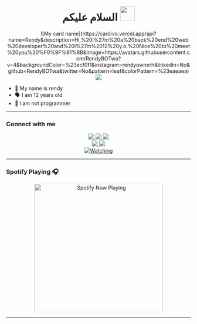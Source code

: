 <h1 align="center">السلام عليكم <img src="https://user-images.githubusercontent.com/1303154/88677602-1635ba80-d120-11ea-84d8-d263ba5fc3c0.gif" width="40px" alt=""><br></h1>
<p align="center">
![My card name](https://cardivo.vercel.app/api?name=Rendy&description=Hi,%20i%27m%20a%20back%20end%20web%20developer%20and%20i%27m%2012%20y.o.%20Nice%20to%20meet%20you%20%F0%9F%91%8B&image=https://avatars.githubusercontent.com/RendyBOTwa?v=4&backgroundColor=%23ecf0f1&instagram=rendyownerh&linkedin=No&github=RendyBOTwa&twitter=No&pattern=leaf&colorPattern=%23eaeaea)  
<img src="https://k.top4top.io/p_2039uufl81.jpg" />
</p>

<p align="center">

- 👼 My name is rendy 
- 🗣️ I am 12 years old 
- 🔭 I am not programmer

</p>

------
### Connect with me 
<p align="center">
  <a href="https://instagram.com/rendyowner"><img src="https://img.shields.io/badge/Instagram-E4405F?style=for-the-badge&logo=instagram&logoColor=white"/> 
  <a href="https://wa.me/message/6285367709870"><img src="https://img.shields.io/badge/WhatsApp-25D366?style=for-the-badge&logo=whatsapp&logoColor=white" />
  <a href="https://youtu.be/JITNUNC4GK8"><img src="https://img.shields.io/badge/YouTube-Rendi Ardiansyah-ff0000?style=for-the-badge&logo=youtube&logoColor=ff0000&link=https://youtube.com/channel/UC5mZMihMPntnmf8qvIeFNtA" /><br>
  <a name=Rendi Ardiansyah&label=VIEWS&style=flat-square&color=orange" />
  <a href="https://github.com/RendyBotwa"><img src="https://img.shields.io/badge/-GitHub-black?style=flat-square&logo=github" /> 
  <a href="https://youtube.com/channel/UC5mZMihMPntnmf8qvIeFNtA"><img src="https://img.shields.io/youtube/channel/subscribers/UCdzWwbApjkyODby7_MoRYlA?style=social" /> <br>
  <a href="https://komarev.com/ghpvc/?username=Rendi Ardiansyah&color=blue&style=flat-square&label=Profile+Views"><img title="Watching" src="https://komarev.com/ghpvc/?username=Rendi Ardiansyah&color=blue&style=flat-square&label=Profile+View"></a>
</p>


------

### Spotify Playing 🎧

<p align="center">
  <a href="https://open.spotify.com/track/7AFASza1mXqntmGtbxXprO?si=SPc-q46eTSewSHE0b60ssQ&utm_source=copy-link&dl_branch=1" target="_blank"><img src="https://now-playing-on-spotify.vercel.app/api/spotify" alt="Spotify Now Playing" width="350"/></a>
</p>

------


